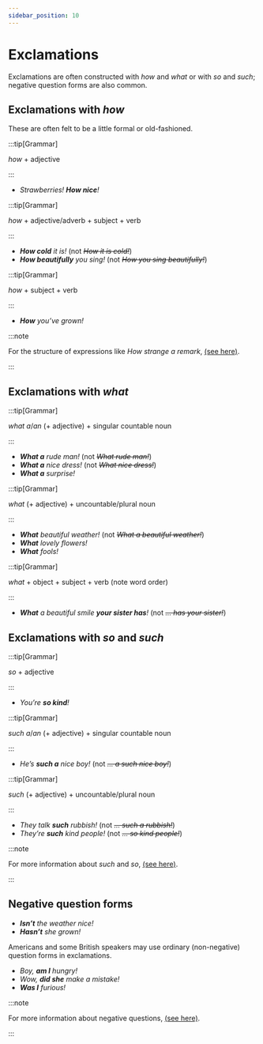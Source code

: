 ```yaml
---
sidebar_position: 10
---
```


# Exclamations

Exclamations are often constructed with *how* and *what* or with *so* and *such*; negative question forms are also common.

## Exclamations with *how*

These are often felt to be a little formal or old-fashioned.

:::tip[Grammar]

*how* + adjective

:::

- *Strawberries! **How nice**!*

:::tip[Grammar]

*how* + adjective/adverb + subject + verb

:::

- ***How cold** it is!* (not *~~How it is cold!~~*)
- ***How beautifully** you sing!* (not *~~How you sing beautifully!~~*)

:::tip[Grammar]

*how* + subject + verb

:::

- ***How** you’ve grown!*

:::note

For the structure of expressions like *How strange a remark*, [(see here)](./../adjectives/adjectives-position-after-as-how-so-too).

:::

## Exclamations with *what*

:::tip[Grammar]

*what a*/*an* (+ adjective) + singular countable noun

:::

- ***What a** rude man!* (not *~~What rude man!~~*)
- ***What a** nice dress!* (not *~~What nice dress!~~*)
- ***What a** surprise!*

:::tip[Grammar]

*what* (+ adjective) + uncountable/plural noun

:::

- ***What** beautiful weather!* (not *~~What a beautiful weather!~~*)
- ***What** lovely flowers!*
- ***What** fools!*

:::tip[Grammar]

*what* + object + subject + verb (note word order)

:::

- ***What** a beautiful smile **your sister has**!* (not *~~… has your sister!~~*)

## Exclamations with *so* and *such*

:::tip[Grammar]

*so* + adjective

:::

- *You’re **so kind**!*

:::tip[Grammar]

*such a*/*an* (+ adjective) + singular countable noun

:::

- *He’s **such a** nice boy!* (not *~~… a such nice boy!~~*)

:::tip[Grammar]

*such* (+ adjective) + uncountable/plural noun

:::

- *They talk **such** rubbish!* (not *~~… such a rubbish!~~*)
- *They’re **such** kind people!* (not *~~… so kind people!~~*)

:::note

For more information about *such* and *so*, [(see here)](./../../vocabulary/word-problems-from-a-to-z/such-and-so).

:::

## Negative question forms

- ***Isn’t** the weather nice!*
- ***Hasn’t** she grown!*

Americans and some British speakers may use ordinary (non-negative) question forms in exclamations.

- *Boy, **am I** hungry!*
- *Wow, **did she** make a mistake!*
- ***Was I** furious!*

:::note

For more information about negative questions, [(see here)](./negative-questions).

:::
